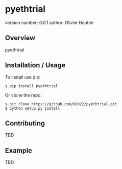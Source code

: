 pyethtrial
===============================

version number: 0.0.1
author: Olivier Hautier

Overview
--------

pyethtrial

Installation / Usage
--------------------

To install use pip:

    $ pip install pyethtrial


Or clone the repo:

    $ git clone https://github.com/H2O22/pyethtrial.git
    $ python setup.py install
    
Contributing
------------

TBD

Example
-------

TBD